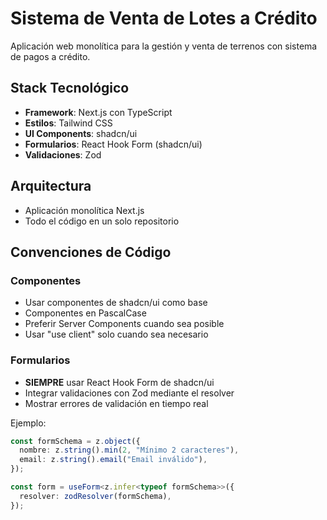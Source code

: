 # Sistema de Venta de Lotes a Crédito

Aplicación web monolítica para la gestión y venta de terrenos con sistema de pagos a crédito.

## Stack Tecnológico

- **Framework**: Next.js con TypeScript
- **Estilos**: Tailwind CSS
- **UI Components**: shadcn/ui
- **Formularios**: React Hook Form (shadcn/ui)
- **Validaciones**: Zod

## Arquitectura

- Aplicación monolítica Next.js
- Todo el código en un solo repositorio

## Convenciones de Código

### Componentes

- Usar componentes de shadcn/ui como base
- Componentes en PascalCase
- Preferir Server Components cuando sea posible
- Usar "use client" solo cuando sea necesario

### Formularios

- **SIEMPRE** usar React Hook Form de shadcn/ui
- Integrar validaciones con Zod mediante el resolver
- Mostrar errores de validación en tiempo real

Ejemplo:

```typescript
const formSchema = z.object({
  nombre: z.string().min(2, "Mínimo 2 caracteres"),
  email: z.string().email("Email inválido"),
});

const form = useForm<z.infer<typeof formSchema>>({
  resolver: zodResolver(formSchema),
});
```
